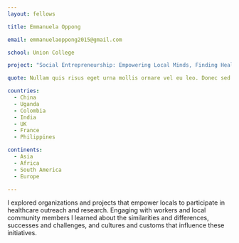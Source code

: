 ```yaml
---
layout: fellows

title: Emmanuela Oppong

email: emmanuelaoppong2015@gmail.com

school: Union College

project: "Social Entrepreneurship: Empowering Local Minds, Finding Healthcare Solutions"

quote: Nullam quis risus eget urna mollis ornare vel eu leo. Donec sed odio dui.

countries:
  - China
  - Uganda
  - Colombia
  - India
  - UK
  - France
  - Philippines

continents:
  - Asia
  - Africa
  - South America
  - Europe

---
```


I explored organizations and projects that empower locals to participate in healthcare outreach and research. Engaging with workers and local community members I learned about the similarities and differences, successes and challenges, and cultures and customs that influence these initiatives.